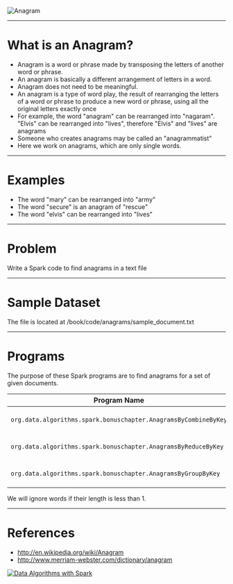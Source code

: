 ![Anagram](https://github.com/mahmoudparsian/data-algorithms-with-spark/blob/master/images/anagram.png)

----

What is an Anagram?
===================
* Anagram is a word or phrase made by transposing the letters 
of another word or phrase.  
* An anagram is basically a different arrangement of letters in a word. 
* Anagram does not need to be meaningful.
* An anagram is a type of word play, the result of rearranging 
the letters of a word or phrase to produce a new word or phrase, 
using all the original letters exactly once
* For example, the word "anagram" can be rearranged into "nagaram". 
"Elvis" can be rearranged into "lives", therefore "Elvis" and "lives"
are anagrams
* Someone who creates anagrams may be called an "anagrammatist"
* Here we work on anagrams, which are only single words. 

----

Examples
======== 
* The word "mary" can be rearranged into "army"
* The word "secure" is an anagram of "rescue"
* The word "elvis" can be rearranged into "lives"

-----

Problem
=======
Write a Spark code to find anagrams in a text file

-------

Sample Dataset
=============
The file is located at /book/code/anagrams/sample_document.txt

-------


Programs
========
The purpose of these Spark programs are to find anagrams 
for a set of given  documents.

| Program Name                                                        | Description                               | Script                                                          | 
|---------------------------------------------------------------------|-------------------------------------------|-----------------------------------------------------------------|
| `org.data.algorithms.spark.bonuschapter.AnagramsByCombineByKey`     |  Solution using `combineByKey()` reducer  | ./run_spark_applications_scripts/anagrams_by_combine_by_key.sh  |
| `org.data.algorithms.spark.bonuschapter.AnagramsByReduceByKey`      |  Solution using `reduceByKey()` reducer   | ./run_spark_applications_scripts/anagrams_by_reduce_by_key.sh   |
| `org.data.algorithms.spark.bonuschapter.AnagramsByGroupByKey`       |  Solution using `groupByKey()` reducer    | ./run_spark_applications_scripts/anagrams_by_group_by_key.sh    |


We will ignore words if their length is less than 1.

------

References  
==========
* http://en.wikipedia.org/wiki/Anagram
* http://www.merriam-webster.com/dictionary/anagram


[![Data Algorithms with Spark](https://github.com/mahmoudparsian/data-algorithms-with-spark/blob/master/images/data_algorithms_with_spark.jpg)](https://www.oreilly.com/library/view/data-algorithms-with/9781492082378/) 


